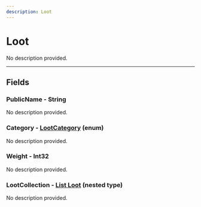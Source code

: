 ```yaml
---
description: Loot
---
```


# Loot

No description provided.

***

## Fields

### PublicName - String

No description provided.

### Category - [LootCategory](../enum-types.md#LootCategory) (enum)

No description provided.

### Weight - Int32

No description provided.

### LootCollection - [List Loot](../nested-types/Loot.md) (nested type)

No description provided.
